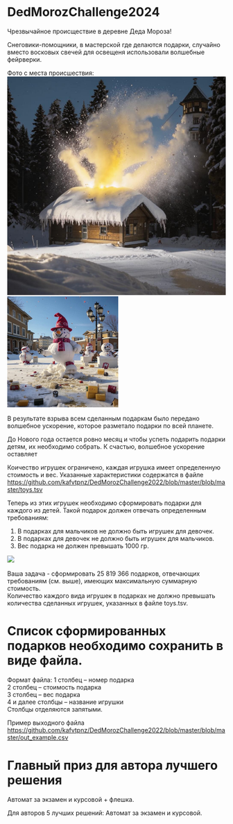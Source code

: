 # DedMorozChallenge2024

Чрезвычайное происществие в деревне Деда Мороза!

Снеговики-помощники, в мастерской где делаются подарки, случайно вместо восковых свечей для освещеня использовали волшебные фейрверки.

Фото с места происшествия:
<img src="./blob/master/raw/boom.jpg" width="640"/>
<img src="./blob/master/raw/snowmanboom2.jpg" width="256"/>

В результате взрыва всем сделанным подаркам было передано волшебное ускорение, которое разметало подарки по всей планете.

До Нового года остается ровно месяц и чтобы успеть подарить подарки детям, их необходимо собрать. К счастью, волшебное ускорение оставляет 

Коичество игрушек ограничено, каждая игрушка имеет определенную стоимость и вес. 
Указанные характеристики содержатся в файле https://github.com/kafvtpnz/DedMorozChallenge2022/blob/master/blob/master/toys.tsv

Теперь из этих игрушек необходимо сформировать подарки для каждого из детей. Такой подарок должен отвечать определенным требованиям:

1. В подарках для мальчиков не должно быть игрушек для девочек.  
2. В подарках для девочек не должно быть игрушек для мальчиков.  
3. Вес подарка не должен превышать 1000 гр.

<img src="./blob/master/raw/Gift.png" width="256"/>

Ваша задача - сформировать 25 819 366 подарков, отвечающих требованиям (см. выше), имеющих максимальную суммарную стоимость.  
Количество каждого вида игрушек в подарках не должно превышать количества сделанных игрушек, указанных в файле toys.tsv.

# Список сформированных подарков необходимо сохранить в виде файла.
Формат файла:
1 столбец – номер подарка  
2 столбец – стоимость подарка  
3 столбец – вес подарка  
4 и далее столбцы – название игрушки  
Столбцы отделяются запятыми.

Пример выходного файла https://github.com/kafvtpnz/DedMorozChallenge2022/blob/master/blob/master/out_example.сsv

# Главный приз для автора лучшего решения
Автомат за экзамен и курсовой + флешка.

Для авторов 5 лучших решений: Автомат за экзамен и курсовой.

